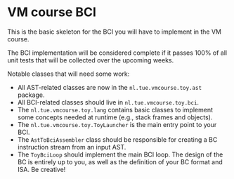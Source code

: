 # VM course BCI


This is the basic skeleton for the BCI you will have to implement in the VM course.

The BCI implementation will be considered complete if it passes 100% of all unit tests that will be collected over the upcoming weeks.

Notable classes that will need some work:
* All AST-related classes are now in the `nl.tue.vmcourse.toy.ast` package. 
* All BCI-related classes should live in `nl.tue.vmcourse.toy.bci`.
* The `nl.tue.vmcourse.toy.lang` contains basic classes to implement some concepts needed at runtime (e.g., stack frames and objects).
* The `nl.tue.vmcourse.toy.ToyLauncher` is the main entry point to your BCI.
* The `AstToBciAssembler` class should be responsible for creating a BC instruction stream from an input AST.
* The `ToyBciLoop` should implement the main BCI loop. The design of the BC is entirely up to you, as well as the definition of your BC format and ISA. Be creative!


